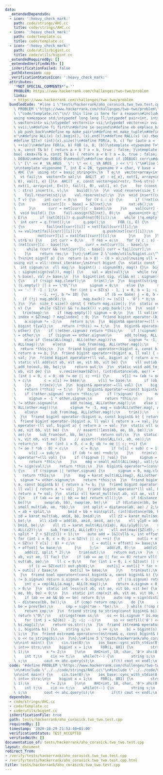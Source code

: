 ```yaml
---
data:
  _extendedDependsOn:
  - icon: ':heavy_check_mark:'
    path: code/strings/AHC.cc
    title: code/strings/AHC.cc
  - icon: ':heavy_check_mark:'
    path: code/template.cc
    title: code/template.cc
  - icon: ':heavy_check_mark:'
    path: code/utils/bigint.cc
    title: code/utils/bigint.cc
  _extendedRequiredBy: []
  _extendedVerifiedWith: []
  _isVerificationFailed: false
  _pathExtension: cpp
  _verificationStatusIcon: ':heavy_check_mark:'
  attributes:
    '*NOT_SPECIAL_COMMENTS*': ''
    PROBLEM: https://www.hackerrank.com/challenges/two-two/problem
    links:
    - https://www.hackerrank.com/challenges/two-two/problem
  bundledCode: "#line 1 \"tests/hackerrank/aho_corasick.two_two.test.cpp\"\n#define\
    \ PROBLEM \"https://www.hackerrank.com/challenges/two-two/problem\"\n\n#line 1\
    \ \"code/template.cc\"\n// this line is here for a reason\n#include <bits/stdc++.h>\n\
    using namespace std;\ntypedef long long ll;\ntypedef pair<int, int> ii;\ntypedef\
    \ vector<int> vi;\ntypedef vector<ii> vii;\ntypedef vector<vi> vvi;\ntypedef vector<vii>\
    \ vvii;\n#define fi first\n#define se second\n#define eb emplace_back\n#define\
    \ pb push_back\n#define mp make_pair\n#define mt make_tuple\n#define endl '\\\
    n'\n#define ALL(x) (x).begin(), (x).end()\n#define RALL(x) (x).rbegin(), (x).rend()\n\
    #define SZ(x) (int)(x).size()\n#define FOR(a, b, c) for (auto a = (b); (a) < (c);\
    \ ++(a))\n#define F0R(a, b) FOR (a, 0, (b))\ntemplate <typename T>\nbool ckmin(T&\
    \ a, const T& b) { return a > b ? a = b, true : false; }\ntemplate <typename T>\n\
    bool ckmax(T& a, const T& b) { return a < b ? a = b, true : false; }\n#ifndef\
    \ DEBUG\n#define DEBUG 0\n#endif\n#define dout if (DEBUG) cerr\n#define dvar(...)\
    \ \" [\" << #__VA_ARGS__ \": \" << (__VA_ARGS__) << \"] \"\n#line 2 \"code/strings/AHC.cc\"\
    \n\ntemplate <typename T, int E = 26, typename V = char, V base = 'a'>\nstruct\
    \ AHC {\n  using str = basic_string<V>;\n  T e;\n  vector<array<int, E>> nxt;\n\
    \  vi fail;\n  vector<T> val;\n  AHC(T _e) : e{_e}, nxt(1, array<int, E>()), fail(1,\
    \ 0), val(1, e) {}\n  AHC(T _e, const vector<pair<str, T>>& strs) \n      : e{_e},\
    \ nxt(1, array<int, E>()), fail(1, 0), val(1, e) {\n    for (const auto& [s, v]\
    \ : strs) insert(s, v);\n    build();\n  }\n  void reserve(size_t sz) {\n    nxt.reserve(sz);\n\
    \    fail.reserve(sz);\n    val.reserve(sz);\n  }\n  void insert(const str& s,\
    \ T v) {\n    int curr = 0;\n    for (V c : s) {\n      if (!nxt[curr][c - base])\
    \ {\n        nxt[curr][c - base] = SZ(nxt);\n        nxt.eb();\n        val.pb(e);\n\
    \      }\n      curr = nxt[curr][c - base];\n    }\n    val[curr] += v;\n  }\n\
    \  void build() {\n    fail.assign(SZ(nxt), 0);\n    queue<int> q;\n    F0R (i,\
    \ E)\n      if (nxt[0][i]) q.push(nxt[0][i]);\n    while (!q.empty()) {\n    \
    \  int curr = q.front();\n      q.pop();\n      F0R (i, E) {\n        if (nxt[curr][i])\
    \ {\n          fail[nxt[curr][i]] = nxt[fail[curr]][i];\n          val[nxt[curr][i]]\
    \ += val[nxt[fail[curr]][i]];\n          q.push(nxt[curr][i]);\n        } else\n\
    \          nxt[curr][i] = nxt[fail[curr]][i];\n      }\n    }\n  }\n  T query(const\
    \ str& s) {\n    int curr = 0;\n    T res = e;\n    for (V c : s) {\n      if\
    \ (nxt[curr][c - base])\n        curr = nxt[curr][c - base];\n      else\n   \
    \     while (curr && !nxt[curr][c - base]) curr = fail[curr];\n      res += val[curr];\n\
    \    }\n    return res;\n  }\n};\n#line 2 \"code/utils/bigint.cc\"\ntemplate <class\
    \ T>\nint sign(T a) {\n  return (a > 0) - (0 > a);\n}\nusing vll = vector<ll>;\n\
    using vit = vll::const_iterator;\nstruct bigint {\n  static const ll base = 1e9;\n\
    \  int signum;\n  vll mag;\n  bigint() : signum(0), mag() {}\n  bigint(ll val)\
    \ : signum(sign(val)), mag() {\n    val = abs(val);\n    while (val) mag.pb(val\
    \ % base), val /= base;\n  }\n  bigint(int sig, vll&& m) : signum(sig), mag(m)\
    \ {\n    if (!sig) mag.clear();\n    trim();\n  }\n  bigint(string s) {\n    if\
    \ (s.empty() || s == \"0\")\n      signum = 0;\n    else {\n      signum = s[0]\
    \ == '-' ? -1 : 1;\n      for (int i = SZ(s) - 1, j = 0, b = 1; ~i && isdigit(s[i]);\n\
    \           --i, ++j, b *= 10) {\n        if (b == base) j = 0, b = 1;\n     \
    \   if (!j) mag.pb(0);\n        mag.back() += (s[i] - '0') * b;\n      }\n   \
    \ }\n  }\n  size_t size() const { return mag.size(); }\n  static void trim(vll&\
    \ v) {\n    while (SZ(v) && !v.back()) v.pop_back();\n  }\n  void trim() {\n \
    \   trim(mag);\n    if (mag.empty()) signum = 0;\n  }\n  ll val(int index) { return\
    \ index < SZ(mag) ? mag[index] : 0; }\n  friend bigint operator-(bigint a) {\n\
    \    a.signum *= -1;\n    return a;\n  }\n  bigint& operator+=(ll val) {\n   \
    \ bigint t{val};\n    return (*this) += t;\n  }\n  bigint& operator+=(const bigint&\
    \ other) {\n    if (!other.signum) return *this;\n    if (!signum) return *this\
    \ = other;\n    if (signum == other.signum)\n      add_to(mag, ALL(other.mag));\n\
    \    else if (less(ALL(mag), ALL(other.mag)))\n      signum *= -1, mag = sub(ALL(other.mag),\
    \ ALL(mag));\n    else\n      sub_from(mag, ALL(other.mag));\n    trim();\n  \
    \  return *this;\n  }\n  friend bigint operator+(bigint a, const bigint& b) {\
    \ return a += b; }\n  friend bigint operator+(bigint a, ll val) { return a +=\
    \ val; }\n  friend bigint operator+(ll val, bigint a) { return a += val; }\n \
    \ static vll add(vit ab, vit ae, vit bb, vit be) {\n    vll out(ab, ae);\n   \
    \ add_to(out, bb, be);\n    return out;\n  }\n  static void add_to(vll& v, vit\
    \ ob, vit oe) {\n    v.resize(max(SZ(v), (int)distance(ob, oe)) + 1);\n    for\
    \ (int i = 0, c = 0; ob != oe || c; ++i) {\n      v[i] += (ob != oe ? *ob : 0)\
    \ + c;\n      c = v[i] >= base;\n      v[i] %= base;\n      if (ob != oe) ++ob;\n\
    \    }\n    trim(v);\n  }\n  bigint& operator-=(ll val) {\n    bigint t{val};\n\
    \    return (*this) -= t;\n  }\n  bigint& operator-=(const bigint& other) {\n\
    \    if (!other.signum) return *this;\n    if (!signum) {\n      mag = other.mag;\n\
    \      signum = -1 * other.signum;\n      return *this;\n    }\n    if (signum\
    \ != other.signum)\n      add_to(mag, ALL(other.mag));\n    else if (less(ALL(mag),\
    \ ALL(other.mag)))\n      signum *= -1, mag = sub(ALL(other.mag), ALL(mag));\n\
    \    else\n      sub_from(mag, ALL(other.mag));\n    trim();\n    return *this;\n\
    \  }\n  friend bigint operator-(bigint a, const bigint& b) { return a -= b; }\n\
    \  friend bigint operator-(bigint a, ll val) { return a -= val; }\n  friend bigint\
    \ operator-(ll val, bigint a) { return a -= val; }\n  static vll sub(vit ab, vit\
    \ ae, vit bb, vit be) {\n    // assert(!less(ab, ae, bb, be));\n    vll out(ab,\
    \ ae);\n    sub_from(out, bb, be);\n    return out;\n  }\n  static void sub_from(vll&\
    \ v, vit ob, vit oe) {\n    // assert(!less(ALL(v), ob, oe));\n    if (ob == oe)\
    \ return;\n    for (int i = 0, c = 0; ob != oe || c; ++i) {\n      ll sub = (ob\
    \ != oe ? *ob : 0) + c;\n      c = 0;\n      if (v[i] < sub) c = 1, v[i] += base;\n\
    \      v[i] -= sub;\n      if (ob != oe) ++ob;\n    }\n    trim(v);\n  }\n  bigint&\
    \ operator*=(ll val) {\n    if (!signum || !val) {\n      signum = 0, mag.clear();\n\
    \      return *this;\n    }\n    mag = small_mult(ALL(mag), val);\n    signum\
    \ *= sign(val);\n    return *this;\n  }\n  bigint& operator*=(const bigint& other)\
    \ {\n    if (!signum || !other.signum) {\n      signum = 0, mag.clear();\n   \
    \   return *this;\n    }\n    mag = karat_mult(ALL(mag), ALL(other.mag));\n  \
    \  signum *= other.signum;\n    return *this;\n  }\n  friend bigint operator*(bigint\
    \ a, const bigint& b) { return a *= b; }\n  friend bigint operator*(bigint a,\
    \ ll val) { return a *= val; }\n  friend bigint operator*(ll val, bigint a) {\
    \ return a *= val; }\n  static vll karat_mult(vit ab, vit ae, vit bb, vit be)\
    \ {\n    if (ab == ae || bb == be) return vll();\n    if (distance(ab, ae) < distance(bb,\
    \ be))\n      swap(ab, bb), swap(ae, be);\n    if (distance(bb, be) == 1) return\
    \ small_mult(ab, ae, *bb);\n    int split = distance(ab, ae) / 2;\n    vit amid\
    \ = ab + split,\n        bmid = bb + min(split, (int)distance(bb, be));\n    vll\
    \ z0 = karat_mult(ab, amid, bb, bmid);\n    vll z2 = karat_mult(amid, ae, bmid,\
    \ be);\n    vll x1x0 = add(ab, amid, amid, ae);\n    vll y1y0 = add(bb, bmid,\
    \ bmid, be);\n    vll z1 = karat_mult(ALL(x1x0), ALL(y1y0));\n    sub_from(z1,\
    \ ALL(z2));\n    sub_from(z1, ALL(z0));\n    vll out(max({SZ(z0), split + SZ(z1),\
    \ split * 2 + SZ(z2)}) + 1);\n    auto add = [&](vll& v, int offset) {\n     \
    \ for (int i = 0, c = 0; i < SZ(v) || c; ++i) {\n        out[i + offset] += (i\
    \ < SZ(v) ? v[i] : 0) + c;\n        c = out[i + offset] >= base;\n        out[i\
    \ + offset] %= base;\n      }\n    };\n    add(z0, 0);\n    add(z1, split);\n\
    \    add(z2, split * 2);\n    trim(out);\n    return out;\n  }\n  static vll small_mult(vit\
    \ ab, vit ae, ll fac) {\n    if (ab == ae || fac == 0) return vll();\n    vll\
    \ out(ab, ae);\n    ll c = 0;\n    for (int i = 0; i < SZ(out) || c; ++i) {\n\
    \      if (i == SZ(out)) out.pb(0);\n      out[i] = out[i] * fac + c;\n      c\
    \ = out[i] / base;\n      out[i] %= base;\n    }\n    trim(out);\n    return out;\n\
    \  }\n  friend bool operator<(const bigint& a, const bigint& b) {\n    if (a.signum\
    \ != b.signum) return a.signum < b.signum;\n    if (!a.signum) return false;\n\
    \    int c = cmp(ALL(a.mag), ALL(b.mag));\n    return a.signum > 0 ? c < 0 : c\
    \ > 0;\n  }\n  static int less(vit ab, vit ae, vit bb, vit be) {\n    return cmp(ab,\
    \ ae, bb, be) < 0;\n  }\n  static int cmp(vit ab, vit ae, vit bb, vit be) {\n\
    \    if (ab == ae && bb == be) return 0;\n    auto cmp = sign(distance(ab, ae)\
    \ - distance(bb, be));\n    if (cmp) return cmp;\n    do {\n      ae = prev(ae),\
    \ be = prev(be);\n      cmp = sign(*ae - *be);\n    } while (!cmp && ae != ab);\n\
    \    return cmp;\n  }\n  friend string to_string(const bigint& bi) {\n    if (!bi.signum)\
    \ return \"0\";\n    stringstream ss;\n    ss << bi.signum * bi.mag.back();\n\
    \    for (int i = SZ(bi) - 2; ~i; --i)\n      ss << setfill('0') << setw(9) <<\
    \ bi.mag[i];\n    return ss.str();\n  }\n  friend istream& operator>>(istream&\
    \ i, bigint& bi) {\n    string s;\n    i >> s;\n    bi = bigint(s);\n    return\
    \ i;\n  }\n  friend ostream& operator<<(ostream& o, const bigint& bi) {\n    return\
    \ o << to_string(bi);\n  }\n};\n#line 5 \"tests/hackerrank/aho_corasick.two_two.test.cpp\"\
    \n\nint main() {\n    cin.tie(0);\n    ios_base::sync_with_stdio(0);\n\n    vector<pair<string,\
    \ int>> strs;\n\n    bigint x = 1;\n    F0R(i, 801) {\n        strs.eb(to_string(x),\
    \ 1);\n        x *= 2;\n    }\n\n    AHC<int, 10, char, '0'> ahc(0, strs);\n\n\
    \    int t;\n    cin >> t;\n    while(t--) {\n        string s;\n        cin >>\
    \ s;\n        cout << ahc.query(s);\n        if(t) cout << endl;\n    }\n}\n"
  code: "#define PROBLEM \"https://www.hackerrank.com/challenges/two-two/problem\"\
    \n\n#include \"../../code/strings/AHC.cc\"\n#include \"../../code/utils/bigint.cc\"\
    \n\nint main() {\n    cin.tie(0);\n    ios_base::sync_with_stdio(0);\n\n    vector<pair<string,\
    \ int>> strs;\n\n    bigint x = 1;\n    F0R(i, 801) {\n        strs.eb(to_string(x),\
    \ 1);\n        x *= 2;\n    }\n\n    AHC<int, 10, char, '0'> ahc(0, strs);\n\n\
    \    int t;\n    cin >> t;\n    while(t--) {\n        string s;\n        cin >>\
    \ s;\n        cout << ahc.query(s);\n        if(t) cout << endl;\n    }\n}\n"
  dependsOn:
  - code/strings/AHC.cc
  - code/template.cc
  - code/utils/bigint.cc
  isVerificationFile: true
  path: tests/hackerrank/aho_corasick.two_two.test.cpp
  requiredBy: []
  timestamp: '2020-10-29 21:53:40+01:00'
  verificationStatus: TEST_ACCEPTED
  verifiedWith: []
documentation_of: tests/hackerrank/aho_corasick.two_two.test.cpp
layout: document
redirect_from:
- /verify/tests/hackerrank/aho_corasick.two_two.test.cpp
- /verify/tests/hackerrank/aho_corasick.two_two.test.cpp.html
title: tests/hackerrank/aho_corasick.two_two.test.cpp
---
```


